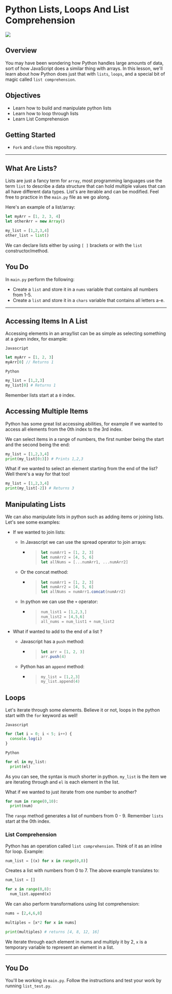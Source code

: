 # Python Lists, Loops And List Comprehension

![](https://cdn.analyticsvidhya.com/wp-content/uploads/2020/02/python.gif)

## Overview
You may have been wondering how Python handles large amounts of data, sort of how JavaScript does a similar thing with arrays. In this lesson, we'll learn about how Python does just that with `lists`, `loops`, and a special bit of magic called `list comprehension`.

## Objectives

- Learn how to build and manipulate python lists
- Learn how to loop through lists
- Learn List Comprehension

## Getting Started
- `Fork` and `clone` this repository.

___
## What Are Lists?

Lists are just a fancy term for `array`, most programming languages use the term `list` to describe a data structure that can hold multiple values that can all have different data types. List's are iterable and can be modified. Feel free to practice in the `main.py` file as we go along.

Here's an example of a list/array:

```js
let myArr = [1, 2, 3, 4]
let otherArr = new Array()
```

```python
my_list = [1,2,3,4]
other_list = list()
```

We can declare lists either by using `[ ]` brackets or with the `list` constructor/method.

## You Do

In `main.py` perform the following:

- Create a `list` and store it in a `nums` variable that contains all numbers from 1-5.
- Create a `list` and store it in a `chars` variable that contains all letters a-e.

___
## Accessing Items In A List

Accessing elements in an array/list can be as simple as selecting something at a given index, for example:

`Javascript`

```js
let myArr = [1, 2, 3]
myArr[0] // Returns 1
```

`Python`

```python
my_list = [1,2,3]
my_list[0] # Returns 1
```

Remember lists start at a `0` index.

## Accessing Multiple Items

Python has some great list accessing abilities, for example if we wanted to access all elements from the 0th index to the 3rd index.

We can select items in a range of numbers, the first number being the start and the second being the end:

```python
my_list = [1,2,3,4]
print(my_list[0:3]) # Prints 1,2,3
```

What if we wanted to select an element starting from the end of the list? Well there's a way for that too!

```python
my_list = [1,2,3,4]
print(my_list[-2]) # Returns 3
```

## Manipulating Lists

We can also manipulate lists in python such as adding items or joining lists. Let's see some examples:

- If we wanted to join lists:

  - In Javascript we can use the spread operator to join arrays:

    - > ```js
      > let numArr1 = [1, 2, 3]
      > let numArr2 = [4, 5, 6]
      > let allNums = [...numArr1, ...numArr2]
      > ```

  - Or the concat method:
    - > ```js
      > let numArr1 = [1, 2, 3]
      > let numArr2 = [4, 5, 6]
      > let allNums = numArr1.concat(numArr2)
      > ```
  - In python we can use the `+` operator:
    - > ```python
      > num_list1 = [1,2,3,]
      > num_list2 = [4,5,6]
      > all_nums = num_list1 + num_list2
      > ```

- What if wanted to add to the end of a list ?

  - Javascript has a `push` method:

    - > ```js
      > let arr = [1, 2, 3]
      > arr.push(4)
      > ```

  - Python has an `append` method:
    - > ```py
      > my_list = [1,2,3]
      > my_list.append(4)
      > ```

## Loops

Let's iterate through some elements. Believe it or not, loops in the python start with the `for` keyword as well!

`Javascript`

```js
for (let i = 0; i < 5; i++) {
  console.log(i)
}
```

`Python`

```py
for el in my_list:
  print(el)
```

As you can see, the syntax is much shorter in python. `my_list` is the item we are iterating through and `el` is each element in the list.

What if we wanted to just iterate from one number to another?

```py
for num in range(0,10):
  print(num)
```

The `range` method generates a list of numbers from 0 - 9. Remember `lists` start at the 0th index.

### List Comprehension

Python has an operation called `list comprehension`. Think of it as an inline for loop. Example:

```py
num_list = [(x) for x in range(0,8)]
```

Creates a list with numbers from 0 to 7. The above example translates to:

```py
num_list = []

for x in range(0,8):
  num_list.append(x)
```

We can also perform transformations using list comprehension:

```py
nums = [2,4,6,8]

multiples = [x*2 for x in nums]

print(multiples) # returns [4, 8, 12, 16]
```

We iterate through each element in nums and multiply it by 2, `x` is a temporary variable to represent an element in a list.

___
## You Do

You'll be working in `main.py`. Follow the instructions and test your work by running `list_test.py`.
